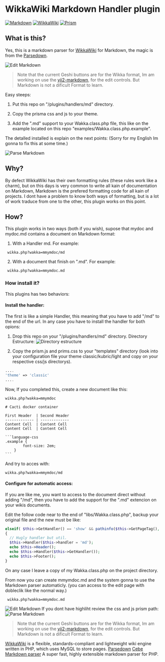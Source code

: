 # WikkaWiki Markdown Handler plugin
[![Markdown](images/Markdown.png)](http://parsedown.org/demo)
[![WikkaWiki](images/wikka_logo.jpg)](http://wikkawiki.org/HomePage)
[![Prism](images/prism-syntaxhighlighter.png)](http://prismjs.com/)

## What is this?
Yes, this is a markdown parser for [WikkaWiki](http://wikkawiki.org/HomePage) for Markdown, the magic is from the [Parsedown](https://github.com/erusev/parsedown).

![Edit Markdown](images/mmymdoc_edit.png)
> Note that the current Geshi buttons are for the Wikka format, Im am working on use the [yii2-markdown](https://github.com/kartik-v/yii2-markdown), for the edit controls. But Markdown is not a dificult Format to learn.

Easy steeps:

1. Put this repo on "/plugins/handlers/md" directory.

2. Copy the prisma css and js to your theme.

3. Add the ".md" support to your Wakka.class.php file, this like on the example located on this repo "examples/Wakka.class.php.example".

The detalled installed is explain on the next points:
(Sorry for my English Im gonna to fix this at some time.)

![Parse Markdown](images/mmymdoc_parse.png)

## Why?
By defect WikkaWiki has their own formatting rules (these rules work like a charm), but on this days is very common to write all kain of documentation on Markdown, Markdown is the prefered formatting code for all kain of projects. I dont have a problem to know both ways of formatting, but is a lot of work traduce from one to the other, this plugin works on this point.

## How?
This plugin works in two ways (both if you wish), supose that mydoc and mydoc.md contains a document on Markdown format:

1. With a Handler md.
For example:
```
 wikka.php?wakka=mmymdoc/md
```

2. With a document that finish on ".md".
For example:
```
 wikka.php?wakka=mmymdoc.md
```

### How install it?
This plugins has two behaviors:

#### Install the handler:
The first is like a simple Handler, this meaning that you have to add "/md" to the end of the url. In any case you have to install the handler for both opions:

1. Drop this repo on your "/plugins/handlers/md" directory.
Directory Estructure:
![Directory estructure](images/md_handler.png)

2. Copy the prism.js and prims.css to your "templates" directory (look into your configuration file your theme classic/kubric/light and copy on your respective css/js directorys).

```php
....
'theme' => 'classic'
....

```

Now, If you completed this, create a new document like this:

~~~~
wikka.php?wakka=mmymdoc
~~~~

~~~~
# Cacti docker container

First Header  | Second Header
------------- | -------------
Content Cell  | Content Cell
Content Cell  | Content Cell

```language-css
.example {
		font-size: 2em;
	}
```
~~~~

And try to acces with:
~~~~
wikka.php?wakka=mmymdoc/md
~~~~

#### Configure for automatic access:
If you are like me, you want to access to the document direct without adding "/md", then you have to add the support for the ".md" extencion on your wikis documents.

Edit the follow code near to the end of "libs/Wakka.class.php", backup your original file and the new must be like:

```php
elseif( $this->GetHandler() == 'show' && pathinfo($this->GetPageTag(), PATHINFO_EXTENSION) == 'md' && $this->page['body'] != '' )
{
  // Hugly handler but util.
  $this->Handler($this->handler = 'md');
  echo $this->Header();
  echo $this->Handler($this->GetHandler());
  echo $this->Footer();
}
```
On any case I leave a copy of my Wakka.class.php on the project directory.

From now you can create mmymdoc.md and the system gonna to use the Markdown parser automaticly. (you can access to the edit page with dobleclik like the normal way.)

```
 wikka.php?wakka=mmymdoc.md
```

![Edit Markdown](images/mmymdoc_edit.png)
If you dont have highliht review the css and js prism path:
![Parse Markdown](images/mmymdoc_parse.png)

> Note that the current Geshi buttons are for the Wikka format, Im am working on use the [yii2-markdown](https://github.com/kartik-v/yii2-markdown), for the edit controls. But Markdown is not a dificult Format to learn.

[WikkaWiki](http://wikkawiki.org/HomePage) is a flexible, standards-compliant and lightweight wiki engine written in PHP, which uses MySQL to store pages.
[Parsedown](https://github.com/erusev/parsedown)
[Cebe Markdown parser](http://markdown.cebe.cc/) A super fast, highly extensible markdown parser for PHP.
